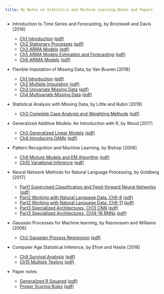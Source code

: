 ```yaml
---
title: My Notes on Statistics and Machine Learning Books and Papers
---
```


* Introduction to Time Series and Forecasting, by Brockwell and Davis [2016]

    - [Ch1 Introduction](https://liyingbo.com/stat/2018/12/18/book-notes-introduction-to-time-series-and-forecasting-ch1/) [(pdf)](https://liyingbo.com/pdf/111918_time_series_ch1.pdf)
    - [Ch2 Stationary Processes](https://liyingbo.com/stat/2019/01/19/book-notes-introduction-to-time-series-and-forecasting-ch2-stationary-processes/) [(pdf)](https://liyingbo.com/pdf/121018_time_series_ch2.pdf)
    - [Ch3 ARMA Models](https://liyingbo.com/stat/2019/01/26/book-notes-introduction-to-time-series-and-forecasting-ch3-arma-models/) [(pdf)](https://liyingbo.com/pdf/122918_time_series_ch3.pdf)
    - [Ch5 ARMA Models Estimation and Forecasting](https://liyingbo.com/stat/2020/03/20/book-notes-intro-to-time-series-and-forecasting-ch5-modeling-and-forecasting-with-arma-processes/) [(pdf)](https://liyingbo.com/pdf/010119_time_series_ch5.pdf)
    - [Ch6 ARIMA Models](https://liyingbo.com/stat/2020/03/21/book-notes-intro-to-time-series-and-forecasting-ch6-arima-models/) [(pdf)](https://liyingbo.com/pdf/012119_time_series_ch6.pdf)
    
* Flexible Imputation of Missing Data, by Van Buuren [2018]   

    - [Ch1 Introduction](https://liyingbo.com/stat/2020/08/22/book-notes-flexible-imputation-of-missing-data-ch1-introduction/) [(pdf)](https://liyingbo.com/pdf/081120_imputation_book_ch1.pdf)
    - [Ch2 Multiple Imputation](https://liyingbo.com/stat/2020/08/23/book-notes-flexible-imputation-of-missing-data-ch2-multiple-imputation/) [(pdf)](https://liyingbo.com/pdf/081120_imputation_book_ch2.pdf)
    - [Ch3 Univariate Missing Data](https://liyingbo.com/stat/2020/08/24/book-notes-flexible-imputation-of-missing-data-ch3-univariate-missing-data/) [(pdf)](https://liyingbo.com/pdf/081220_imputation_book_ch3.pdf)
    - [Ch4 Multivariate Missing Data](https://liyingbo.com/stat/2020/08/25/book-notes-flexible-imputation-of-missing-data-ch4-multivariate-missing-data/) [(pdf)](https://liyingbo.com/pdf/081320_imputation_book_ch4.pdf)
    
* Statistical Analysis with Missing Data, by Little and Rubin [2019]
    - [Ch3 Complete Case Analysis
  and Weighting Methods](https://liyingbo.com/stat/2020/09/08/book-notes-statistical-analysis-with-missing-data-ch3-complete-case-analysis-and-weighting-methods/) [(pdf)](https://liyingbo.com/pdf/090720_missing_data_book_ch3.pdf)
    
* Generalized Additive Models: An Introduction with R, by Wood [2017] 

    - [Ch3 Generalized Linear Models](https://liyingbo.com/stat/2021/03/21/book-notes-generalized-additive-models-ch3-generalized-linear-models-glm/) [(pdf)](https://liyingbo.com/pdf/102720_GAM_ch3.pdf)
    - [Ch4 Introducing GAMs](https://liyingbo.com/stat/2021/03/27/book-notes-generalized-additive-models-ch4-introducing-gams/) [(pdf)](https://liyingbo.com/pdf/012620_GAM_ch4.pdf)

    
* Pattern Recognition and Machine Learning, by Bishop [2006]

    - [Ch9 Mixture Models and EM Algorithm](https://liyingbo.com/stat/2020/06/13/book-notes-pattern-recognition-and-machine-learning-ch9-mixture-models-and-em-algorithm/) [(pdf)](https://liyingbo.com/pdf/050120_EM_algorithm_ch9.pdf)
    - [Ch10 Variational Inference](https://liyingbo.com/stat/2020/10/27/book-notes-pattern-recognition-and-machine-learning-ch10-variational-inference/) [(pdf)](https://liyingbo.com/pdf/061320_variational_inference_ch10.pdf)
    
* Neural Network Methods for Natural Language Processing, by Goldberg [2017]

    - [Part1 Supervised Classification and Feed-forward Neural Networks]() [(pdf)]()
    - [Part2 Working with Natural Language Data, Ch6-8]() [(pdf)]()
    - [Part2 Working with Natural Language Data, Ch9-11]() [(pdf)]()
    - [Part3 Specialized Architectures, Ch13 CNN]() [(pdf)]()
    - [Part3 Specialized Architectures, Ch14-16 RNNs]() [(pdf)]()

* Gaussian Processes for Machine learning, by Rasmussen and Williams [2006]

    - [Ch2 Gaussian Process Regression](https://liyingbo.com/stat/2021/03/17/book-notes-gaussian-processes-for-machine-learning-ch2-gaussian-process-regression/) [(pdf)](https://liyingbo.com/pdf/022821_Gaussian_process_book_ch2.pdf)

* Computer Age Statistical Inference, by Efron and Hastie [2016]
    - [Ch9 Survival Analysis](https://liyingbo.com/stat/2020/06/13/book-notes-computer-age-statistical-inference-ch-9-survival-analysis/) [(pdf)](https://liyingbo.com/pdf/052219_computer_age_stat_inference_Part2_Ch9.pdf)
    - [Ch15 Multiple Testing](https://liyingbo.com/stat/2020/09/28/book-notes-computer-age-statistical-inference-ch-15-multiple-testing/) [(pdf)](https://liyingbo.com/pdf/092020_computer_age_stat_inference_Part3_Ch15.pdf)


* Paper notes

    - [Generalized R Squared](https://liyingbo.com/stat/2020/10/05/paper-notes-generalized-r-squared/) [(pdf)](https://liyingbo.com/pdf/100420_generalized_R2.pdf)
    - [Proper Scoring Rules](https://liyingbo.com/stat/2020/10/12/paper-notes-proper-scoring-rules-and-cost-weighted-loss-functions-for-binary-classification/) [(pdf)](https://liyingbo.com/pdf/101120_proper_scoring_rules.pdf)
